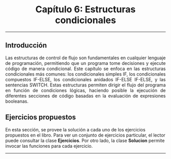 <h1 style="text-align:center;"> <strong>Capítulo 6: Estructuras condicionales</strong></h1>

----

<h2><strong>Introducción</strong><br></h2>
<p style="text-align:justify;"> 
    Las estructuras de control de flujo son fundamentales en cualquier lenguaje de programación, permitiendo que un programa tome decisiones y ejecute código de manera condicional. Este capítulo se enfoca en las estructuras condicionales más comunes: los condicionales simples IF, los condicionales compuestos IF-ELSE, los condicionales anidados IF-ELSE IF-ELSE, y las sentencias SWITCH. Estas estructuras permiten dirigir el flujo del programa en función de condiciones lógicas, haciendo posible la ejecución de diferentes secciones de código basadas en la evaluación de expresiones booleanas.

</p>

<h2><strong>Ejercicios propuestos</strong><br></h2>

En esta sección, se provee la solución a cada uno de los ejercicios propuestos en el libro. Para ver un conjunto de
ejercicios particular, el lector puede consultar la clase **Ejercicios**. Por otro lado, la clase **Solucion** permite
invocar las funciones para cada ejercicio.

----